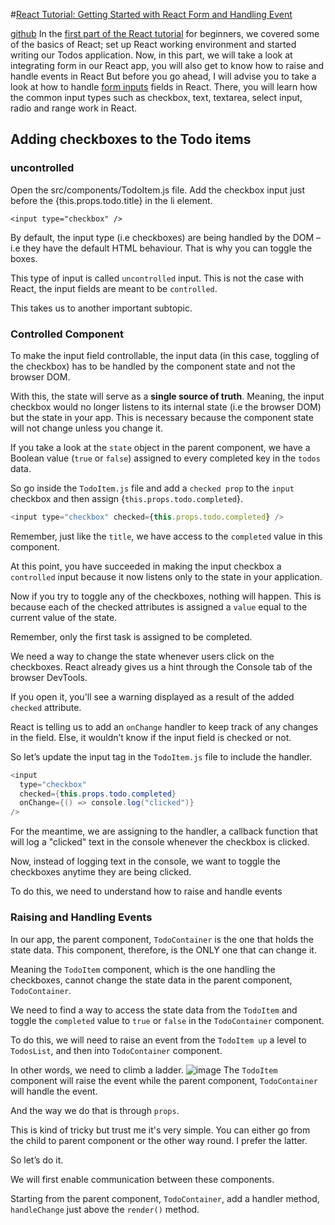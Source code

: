 #[React Tutorial: Getting Started with React Form and Handling Event](https://ibaslogic.com/blog/react-form-handling/)

[github](https://github.com/Ibaslogic/simple-todo-app)
In the [first part of the React tutorial](https://ibaslogic.com/blog/react-tutorial-for-beginners/) for beginners, we covered some of the basics of React; set up React working environment and started writing our Todos application.
Now, in this part, we will take a look at integrating form in our React app, you will also get to know how to raise and handle events in React
But before you go ahead, I will advise you to take a look at how to handle [form inputs](https://ibaslogic.com/blog/simple-guide-to-react-form/) fields in React. There, you will learn how the common input types such as checkbox, text, textarea, select input, radio and range work in React.

## Adding checkboxes to the Todo items

### uncontrolled 
Open the src/components/TodoItem.js file. Add the checkbox input just before the {this.props.todo.title} in the li element.
```
<input type="checkbox" />
```

By default, the input type (i.e checkboxes) are being handled by the DOM – i.e they have the default HTML behaviour. That is why you can toggle the boxes.

This type of input is called `uncontrolled` input. This is not the case with React, the input fields are meant to be `controlled`.

This takes us to another important subtopic.

### Controlled Component
To make the input field controllable, the input data (in this case, toggling of the checkbox) has to be handled by the component state and not the browser DOM.

With this, the state will serve as a **single source of truth**. Meaning, the input checkbox would no longer listens to its internal state (i.e the browser DOM) but the state in your app. This is necessary because the component state will not change unless you change it.

If you take a look at the `state` object in the parent component, we have a Boolean value (`true` or `false`) assigned to every completed key in the `todos` data.

So go inside the `TodoItem.js` file and add a `checked prop` to the `input` checkbox and then assign {`this.props.todo.completed`}.

```javascript
<input type="checkbox" checked={this.props.todo.completed} />
```

Remember, just like the `title`, we have access to the `completed` value in this component.

At this point, you have succeeded in making the input checkbox a `controlled` input because it now listens only to the state in your application.

Now if you try to toggle any of the checkboxes, nothing will happen. This is because each of the checked attributes is assigned a `value` equal to the current value of the state.

Remember, only the first task is assigned to be completed.

We need a way to change the state whenever users click on the checkboxes. React already gives us a hint through the Console tab of the browser DevTools.

If you open it, you'll see a warning displayed as a result of the added `checked` attribute.

React is telling us to add an `onChange` handler to keep track of any changes in the field. Else, it wouldn’t know if the input field is checked or not.

So let’s update the input tag in the `TodoItem.js` file to include the handler.

```java
<input
  type="checkbox"
  checked={this.props.todo.completed}
  onChange={() => console.log("clicked")}
/>
```

For the meantime, we are assigning to the handler, a callback function that will log a "clicked" text in the console whenever the checkbox is clicked.

Now, instead of logging text in the console, we want to toggle the checkboxes anytime they are being clicked.

To do this, we need to understand how to raise and handle events

### Raising and Handling Events
In our app, the parent component, `TodoContainer` is the one that holds the state data. This component, therefore, is the ONLY one that can change it.

Meaning the `TodoItem` component, which is the one handling the checkboxes, cannot change the state data in the parent component, `TodoContainer`.

We need to find a way to access the state data from the `TodoItem` and toggle the `completed` value to `true` or `false` in the `TodoContainer` component.

To do this, we will need to raise an event from the `TodoItem up` a level to `TodosList`, and then into `TodoContainer` component.

In other words, we need to climb a ladder.
![image](https://ibaslogic.com/static/34ea7bfae797ee1444622abbbfc8e72f/58042/handling-event.png)
The `TodoItem` component will raise the event while the parent component, `TodoContainer` will handle the event.

And the way we do that is through `props`.

This is kind of tricky but trust me it's very simple. You can either go from the child to parent component or the other way round. I prefer the latter.

So let’s do it.

We will first enable communication between these components.

Starting from the parent component, `TodoContainer`, add a handler method, `handleChange` just above the `render()` method.